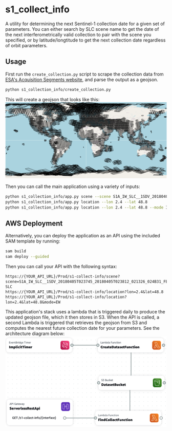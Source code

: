 # s1_collect_info
A utility for determining the next Sentinel-1 collection date for a given set of parameters. You can either search by SLC scene name to get the date of the next interferometrically valid collection to pair with the scene you specified, or by latitude/longtitude to get the next collection date regardless of orbit parameters.

## Usage
First run the `create_collection.py` script to scrape the collection data from [ESA's Acquisition Segments website](https://sentinel.esa.int/web/sentinel/missions/sentinel-1/observation-scenario/acquisition-segments), and parse the output as a geojson.

```bash
python s1_collection_info/create_collection.py
```
This will create a geojson that looks like this:
![geojson map](assets/world_map.png)

Then you can call the main application using a variety of inputs:

```bash
python s1_collection_info/app.py scene --scene S1A_IW_SLC__1SDV_20180405T023745_20180405T023812_021326_024B31_FBCC-SLC
python s1_collection_info/app.py location --lon 2.4 --lat 48.8
python s1_collection_info/app.py location --lon 2.4 --lat 48.8 --mode IW
```

## AWS Deployment
Alternatively, you can deploy the application as an API using the included SAM template by running:

```bash
sam build
sam deploy --guided
```

Then you can call your API with the following syntax:
```
https://{YOUR_API_URL}/Prod/s1-collect-info/scene?scene=S1A_IW_SLC__1SDV_20180405T023745_20180405T023812_021326_024B31_FBCC-SLC
https://{YOUR_API_URL}/Prod/s1-collect-info/location?lon=2.4&lat=48.8
https://{YOUR_API_URL}/Prod/s1-collect-info/location?lon=2.4&lat=48.8&mode=EW
```

This application's stack uses a lambda that is triggered daily to produce the updated geojson file, which it then stores in S3. When the API is called, a second Lambda is triggered that retrieves the geojson from S3 and computes the nearest future collection date for your parameters. See the architecture diagram below:
![AWS architecture](assets/architecture.png)
